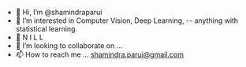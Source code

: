 - 👋 Hi, I’m @shamindraparui
- 👀 I’m interested in Computer Vision, Deep Learning, -- anything with statistical learning.
- 🌱 N I L L
- 💞️ I’m looking to collaborate on ...
- 📫 How to reach me ... shamindra.parui@gmail.com

<!---
shamindraparui/shamindraparui is a ✨ special ✨ repository because its `README.md` (this file) appears on your GitHub profile.
You can click the Preview link to take a look at your changes.
--->
